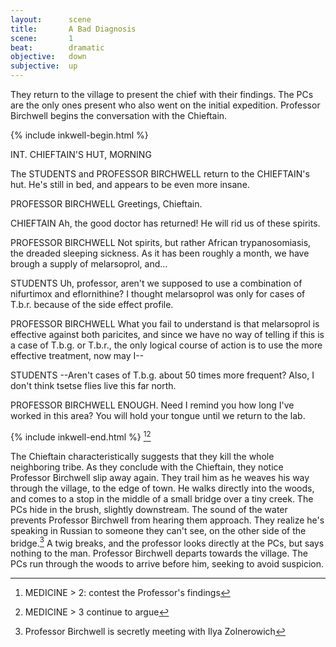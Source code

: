 ```yaml
---
layout:      scene
title:       A Bad Diagnosis
scene:       1
beat:        dramatic
objective:   down
subjective:  up
---
```



They return to the village to present the chief with their findings.
The PCs are the only ones present who also went on the initial expedition.
Professor Birchwell begins the conversation with the Chieftain.


{% include inkwell-begin.html %}

INT. CHIEFTAIN'S HUT, MORNING

The STUDENTS and PROFESSOR BIRCHWELL return to the CHIEFTAIN's hut.
He's still in bed, and appears to be even more insane.

PROFESSOR BIRCHWELL
Greetings, Chieftain.

CHIEFTAIN
Ah, the good doctor has returned!
He will rid us of these spirits.

PROFESSOR BIRCHWELL
Not spirits, but rather African trypanosomiasis,
the dreaded sleeping sickness.
As it has been roughly a month,
we have brough a supply of melarsoprol, and...

STUDENTS
Uh, professor, aren't we supposed to use a combination of nifurtimox and eflornithine?
I thought melarsoprol was only for cases of T.b.r. because of the side effect profile.

PROFESSOR BIRCHWELL
What you fail to understand is that melarsoprol is effective against both paricites,
and since we have no way of telling if this is a case of T.b.g. or T.b.r.,
the only logical course of action is to use the more effective treatment, now may I--

STUDENTS
--Aren't cases of T.b.g. about 50 times more frequent?
Also, I don't think tsetse flies live this far north.

PROFESSOR BIRCHWELL
ENOUGH. Need I remind you how long I've worked in this area?
You will hold your tongue until we return to the lab.

{% include inkwell-end.html %}
[^2][^3]


The Chieftain characteristically suggests that they kill the whole neighboring tribe.
As they conclude with the Chieftain, they notice Professor Birchwell slip away again.
They trail him as he weaves his way through the village, to the edge of town.
He walks directly into the woods, and comes to a stop in the middle of a small bridge over a tiny creek.
The PCs hide in the brush, slightly downstream.
The sound of the water prevents Professor Birchwell from hearing them approach.
They realize he's speaking in Russian to someone they can't see, on the other side of the bridge.[^4]
A twig breaks, and the professor looks directly at the PCs, but says nothing to the man.
Professor Birchwell departs towards the village.
The PCs run through the woods to arrive before him, seeking to avoid suspicion.


[^0]: Educated players and medical professionals will notice this diagnosis to be objectively false.
[^1]: The Professor will try to confuse them with more medical knowledge, or cast doubt on them.
[^2]: MEDICINE > 2: contest the Professor's findings
[^3]: MEDICINE > 3 continue to argue
[^4]: Professor Birchwell is secretly meeting with Ilya Zolnerowich










